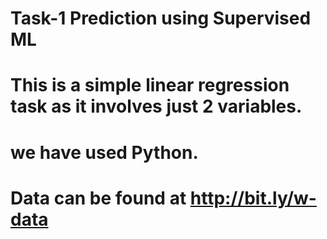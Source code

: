 # Task-1 Prediction using Supervised ML 
# This is a simple linear regression task as it involves just 2 variables.
# we have used Python.
# Data can be found at http://bit.ly/w-data


